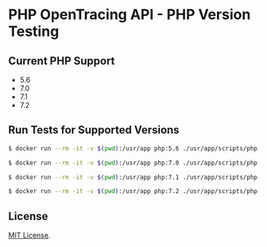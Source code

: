 # PHP OpenTracing API - PHP Version Testing

## Current PHP Support
- 5.6
- 7.0
- 7.1
- 7.2

## Run Tests for Supported Versions
```sh
$ docker run --rm -it -v $(pwd):/usr/app php:5.6 ./usr/app/scripts/php-test.sh

$ docker run --rm -it -v $(pwd):/usr/app php:7.0 ./usr/app/scripts/php-test.sh

$ docker run --rm -it -v $(pwd):/usr/app php:7.1 ./usr/app/scripts/php-test.sh

$ docker run --rm -it -v $(pwd):/usr/app php:7.2 ./usr/app/scripts/php-test.sh
```

## License

[MIT License](./LICENSE).
